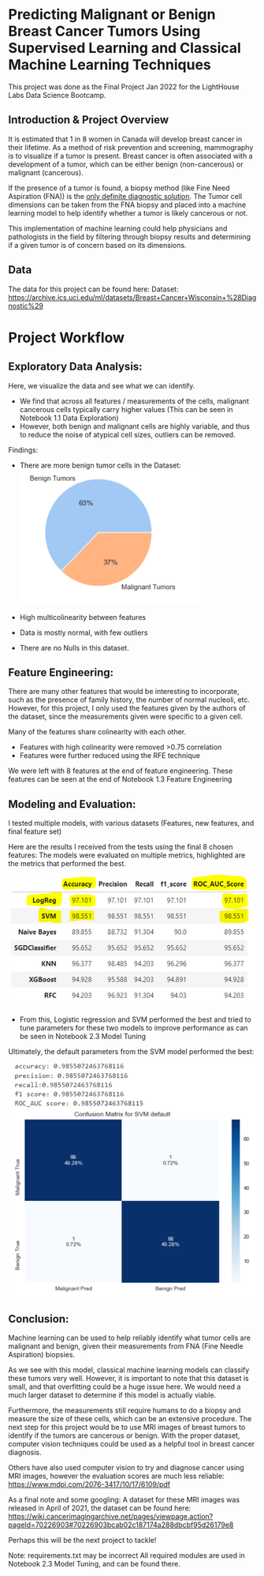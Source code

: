 # Predicting Malignant or Benign Breast Cancer Tumors Using Supervised Learning and Classical Machine Learning Techniques
This project was done as the Final Project Jan 2022 for the LightHouse Labs Data Science Bootcamp. 


## Introduction & Project Overview
It is estimated that 1 in 8 women in Canada will develop breast cancer in their lifetime. 
As a method of risk prevention and screening, mammography is to visualize if a tumor is present. Breast cancer is often associated with a development of a tumor, which can be either benign (non-cancerous) or malignant (cancerous). 

If the presence of a tumor is found, a biopsy method (like Fine Need Aspiration (FNA)) is the [only definite diagnostic solution](https://cancer.ca/en/cancer-information/cancer-types/breast/diagnosis). The Tumor cell dimensions can be taken from the FNA biopsy and placed into a machine learning model to help identify whether a tumor is likely cancerous or not. 

This implementation of machine learning could help physicians and pathologists in the field by filtering through biopsy results and determining if a given tumor is of concern based on its dimensions. 

## Data
The data for this project can be found here:
Dataset: https://archive.ics.uci.edu/ml/datasets/Breast+Cancer+Wisconsin+%28Diagnostic%29

# Project Workflow

## Exploratory Data Analysis: 
Here, we visualize the data and see what we can identify.
  - We find that across all features / measurements of the cells, malignant cancerous cells typically carry higher values (This can be seen in Notebook 1.1 Data Exploration) 
  - However, both benign and malignant cells are highly variable, and thus to reduce the noise of atypical cell sizes, outliers can be removed. 
 
Findings: 
  - There are more benign tumor cells in the Dataset:
![alt text](https://github.com/brianl2/BrCancer_LHL_final/blob/main/data/imbalance.PNG)

  - High multicolinearity between features
  - Data is mostly normal, with few outliers
  - There are no Nulls in this dataset.

## Feature Engineering:
There are many other features that would be interesting to incorporate, such as the presence of family history, the number of normal nucleoli, etc.
However, for this project, I only used the features given by the authors of the dataset, since the measurements given were specific to a given cell. 

Many of the features share colinearity with each other.
  - Features with high colinearity were removed >0.75 correlation 
  - Features were further reduced using the RFE technique 

We were left with 8 features at the end of feature engineering.
These features can be seen at the end of Notebook 1.3 Feature Engineering

## Modeling and Evaluation:
I tested multiple models, with various datasets (Features, new features, and final feature set) 

Here are the results I received from the tests using the final 8 chosen features:
The models were evaluated on multiple metrics, highlighted are the metrics that performed the best.

![alt text](https://github.com/brianl2/BrCancer_LHL_final/blob/main/data/Baseline_models.PNG)

- From this, Logistic regression and SVM performed the best and tried to tune parameters for these two models to improve performance as can be seen in Notebook 2.3 Model Tuning

Ultimately, the default parameters from the SVM model performed the best:

![alt text](https://github.com/brianl2/BrCancer_LHL_final/blob/main/data/best_model.PNG)

## Conclusion:
Machine learning can be used to help reliably identify what tumor cells are malignant and benign, given their measurements from FNA (Fine Needle Aspiration) biopsies. 

As we see with this model, classical machine learning models can classify these tumors very well. However, it is important to note that this dataset is small, and that overfitting could be a huge issue here. We would need a much larger dataset to determine if this model is actually viable. 

Furthermore, the measurements still require humans to do a biopsy and measure the size of these cells, which can be an extensive procedure. The next step for this project would be to use MRI images of breast tumors to identify if the tumors are cancerous or benign. With the proper dataset, computer vision techniques could be used as a helpful tool in breast cancer diagnosis. 

Others have also used computer vision to try and diagnose cancer using MRI images, however the evaluation scores are much less reliable:
https://www.mdpi.com/2076-3417/10/17/6109/pdf

As a final note and some googling:
A dataset for these MRI images was released in April of 2021, the dataset can be found here:
https://wiki.cancerimagingarchive.net/pages/viewpage.action?pageId=70226903#70226903bcab02c187174a288dbcbf95d26179e8

Perhaps this will be the next project to tackle!

Note: requirements.txt may be incorrect
All required modules are used in Notebook 2.3 Model Tuning, and can be found there. 


